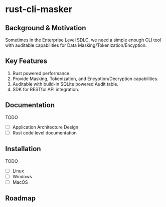 # rust-cli-masker

## Background & Motivation

Sometimes in the Enterprise Level SDLC, we need a simple enough CLI tool with auditable capabilities for Data Masking/Tokenization/Encyption.

## Key Features

1. Rust powered performance.
2. Provide Masking, Tokenization, and Encyption/Decryption capabilities.
3. Auditable with build-in SQLite powered Audit table.
4. SDK for RESTful API integration.

## Documentation

TODO

- [ ] Application Architecture Design
- [ ] Rust code level documentation

## Installation

TODO

- [ ] Linux
- [ ] Windows
- [ ] MacOS

## Roadmap
